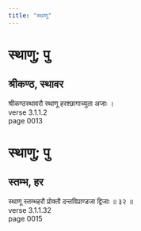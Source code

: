 ```yaml
---
title: "स्थाणु"
---
```


# स्थाणु; पु
## श्रीकण्ठ, स्थावर
श्रीकण्ठस्थावरौ स्थाणू हरश्छागाच्युता अजाः ।<br />verse 3.1.1.2<br />page 0013

# स्थाणु; पु
## स्तम्भ, हर
स्थाणू स्तम्भहरौ प्रोक्तौ दन्तविप्राण्डजा द्विजाः ॥ ३२ ॥<br />verse 3.1.1.32<br />page 0015

